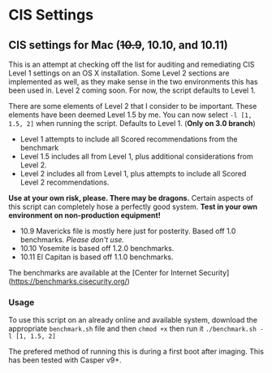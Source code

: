 CIS Settings
========

## CIS settings for Mac (~~10.9~~, 10.10, and 10.11)

This is an attempt at checking off the list for auditing and remediating CIS Level 1 settings on an OS X installation. Some Level 2 sections are implemented as well, as they make sense in the two environments this has been used in. Level 2 coming soon. For now, the script defaults to Level 1. 

There are some elements of Level 2 that I consider to be important. These elements have been deemed Level 1.5 by me. You can now select `-l [1, 1.5, 2]` when running the script. Defaults to Level 1. (**Only on 3.0 branch**)
- Level 1 attempts to include all Scored recommendations from the benchmark
- Level 1.5 includes all from Level 1, plus additional considerations from Level 2.
- Level 2 includes all from Level 1, plus attempts to include all Scored Level 2 recommendations.

**Use at your own risk, please. There may be dragons.** Certain aspects of this script can completely hose a perfectly good system. **Test in your own environment on non-production equipment!**

- 10.9 Mavericks file is mostly here just for posterity. Based off 1.0 benchmarks. *Please don't use.*
- 10.10 Yosemite is based off 1.2.0 benchmarks.
- 10.11 El Capitan is based off 1.1.0 benchmarks.

The benchmarks are available at the [Center for Internet Security] (https://benchmarks.cisecurity.org/)

### Usage

To use this script on an already online and available system, download the appropriate `benchmark.sh` file and then `chmod +x` then run it `./benchmark.sh -l [1, 1.5, 2]`

The prefered method of running this is during a first boot after imaging. This has been tested with Casper v9+.

